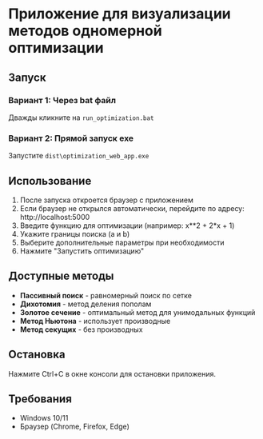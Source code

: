 # Приложение для визуализации методов одномерной оптимизации

## Запуск

### Вариант 1: Через bat файл
Дважды кликните на `run_optimization.bat`

### Вариант 2: Прямой запуск exe
Запустите `dist\optimization_web_app.exe`

## Использование

1. После запуска откроется браузер с приложением
2. Если браузер не открылся автоматически, перейдите по адресу: http://localhost:5000
3. Введите функцию для оптимизации (например: x**2 + 2*x + 1)
4. Укажите границы поиска (a и b)
5. Выберите дополнительные параметры при необходимости
6. Нажмите "Запустить оптимизацию"

## Доступные методы

- **Пассивный поиск** - равномерный поиск по сетке
- **Дихотомия** - метод деления пополам
- **Золотое сечение** - оптимальный метод для унимодальных функций
- **Метод Ньютона** - использует производные
- **Метод секущих** - без производных

## Остановка

Нажмите Ctrl+C в окне консоли для остановки приложения.

## Требования

- Windows 10/11
- Браузер (Chrome, Firefox, Edge)
